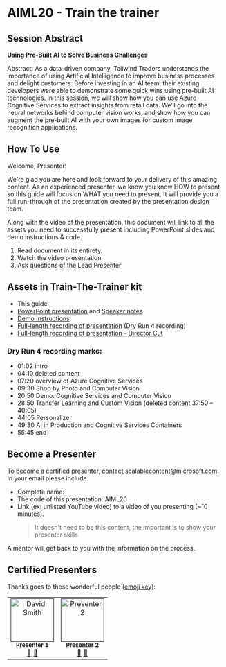 # AIML20 - Train the trainer

## Session Abstract

**Using Pre-Built AI to Solve Business Challenges**

Abstract: As a data-driven company, Tailwind Traders understands the importance of using Artificial Intelligence to improve business processes and delight customers. Before investing in an AI team, their existing developers were able to demonstrate some quick wins using pre-built AI technologies. In this session, we will show how you can use Azure Cognitive Services to extract insights from retail data. We’ll go into the neural networks behind computer vision works, and show how you can augment the pre-built AI with your own images for custom image recognition applications.

## How To Use

Welcome, Presenter! 

We're glad you are here and look forward to your delivery of this amazing content. As an experienced presenter, we know you know HOW to present so this guide will focus on WHAT you need to present. It will provide you a full run-through of the presentation created by the presentation design team. 

Along with the video of the presentation, this document will link to all the assets you need to successfully present including PowerPoint slides and demo instructions &
code.

1.  Read document in its entirety.
2.  Watch the video presentation
3.  Ask questions of the Lead Presenter

## Assets in Train-The-Trainer kit

- This guide
- [PowerPoint presentation](https://#) and [Speaker notes](speaker-notes.md)
- [Demo Instructions](demos/demo-instructions.md)
- [Full-length recording of presentation](https://msit.microsoftstream.com/video/402302a7-a504-473c-81f3-ee226506f62b) (Dry Run 4 recording)
- [Full-length recording of presentation - Director Cut]()

### Dry Run 4 recording marks:

- 01:02 intro
- 04:10 deleted content
- 07:20 overview of Azure Cognitive Services
- 09:30 Shop by Photo and Computer Vision
- 20:50 Demo: Cognitive Services and Computer Vision
- 28:50 Transfer Learning and Custom Vision (deleted content 37:50 – 40:05)
- 44:05 Personalizer
- 49:30 AI in Production and Cognitive Services Containers
- 55:45 end


## Become a Presenter

To become a certified presenter, contact [scalablecontent@microsoft.com](mailto:scalablecontent@microsoft.com). In your email please include:

- Complete name:
- The code of this presentation: AIML20
- Link (ex: unlisted YouTube video) to a video of you presenting (~10 minutes). 
  > It doesn't need to be this content, the important is to show your presenter skills

A mentor will get back to you with the information on the process.

## Certified Presenters

Thanks goes to these wonderful people ([emoji key](https://allcontributors.org/docs/en/emoji-key)):

<!-- ALL-CONTRIBUTORS-LIST:START - Do not remove or modify this section -->
<!-- prettier-ignore -->

<table>
<tr>
    <td align="center"><a href="">
        <img src="" width="100px;" alt="David Smith"/><br />
        <sub><b>Presenter 1</b></sub></a><br />
            <a href="https://github.com/neilpeterson/ignite-tour-fy20/commits?author=fboucher" title="talk">📢</a>
            <a href="https://github.com/neilpeterson/ignite-tour-fy20/commits?author=fboucher" title="Documentation">📖</a> 
    </td>
    <td align="center"><a href="">
        <img src="" width="100px;" alt="Presenter 2"/><br />
        <sub><b>Presenter 2</b></sub></a><br />
            <a href="https://github.com/neilpeterson/ignite-tour-fy20/commits?author=neilpeterson" title="talk">🎨</a>
            <a href="https://github.com/neilpeterson/ignite-tour-fy20/commits?author=neilpeterson" title="design">📖</a> 
    </td>
</tr></table>

<!-- ALL-CONTRIBUTORS-LIST:END -->